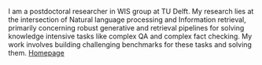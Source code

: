 I am a postdoctoral researcher in WIS group at TU Delft.
My research lies at the intersection of Natural language processing and Information retrieval, primarily concerning robust generative and retrieval pipelines for solving knowledge intensive tasks like complex QA and complex fact checking. My work involves building challenging benchmarks for these tasks and solving them. [Homepage](https://venkteshv.github.io/#home)